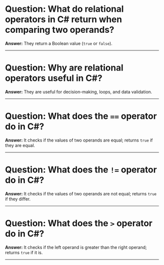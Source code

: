 # Question: What do relational operators in C# return when comparing two operands?

**Answer:** They return a Boolean value (`true` or `false`).

---

# Question: Why are relational operators useful in C#?

**Answer:** They are useful for decision-making, loops, and data validation.

---

# Question: What does the `==` operator do in C#?

**Answer:** It checks if the values of two operands are equal; returns `true` if they are equal.

---

# Question: What does the `!=` operator do in C#?

**Answer:** It checks if the values of two operands are not equal; returns `true` if they differ.

---

# Question: What does the `>` operator do in C#?

**Answer:** It checks if the left operand is greater than the right operand; returns `true` if it is.

---
